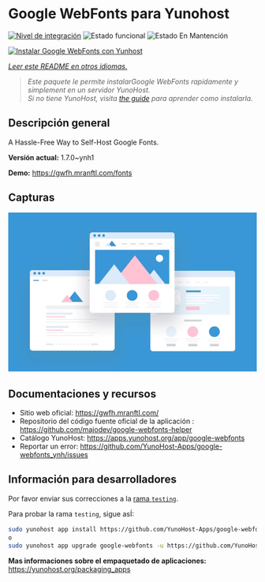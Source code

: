 <!--
Este archivo README esta generado automaticamente<https://github.com/YunoHost/apps/tree/master/tools/readme_generator>
No se debe editar a mano.
-->

# Google WebFonts para Yunohost

[![Nivel de integración](https://apps.yunohost.org/badge/integration/google-webfonts)](https://ci-apps.yunohost.org/ci/apps/google-webfonts/)
![Estado funcional](https://apps.yunohost.org/badge/state/google-webfonts)
![Estado En Mantención](https://apps.yunohost.org/badge/maintained/google-webfonts)

[![Instalar Google WebFonts con Yunhost](https://install-app.yunohost.org/install-with-yunohost.svg)](https://install-app.yunohost.org/?app=google-webfonts)

*[Leer este README en otros idiomas.](./ALL_README.md)*

> *Este paquete le permite instalarGoogle WebFonts rapidamente y simplement en un servidor YunoHost.*  
> *Si no tiene YunoHost, visita [the guide](https://yunohost.org/install) para aprender como instalarla.*

## Descripción general

A Hassle-Free Way to Self-Host Google Fonts.

**Versión actual:** 1.7.0~ynh1

**Demo:** <https://gwfh.mranftl.com/fonts>

## Capturas

![Captura de Google WebFonts](./doc/screenshots/example.jpg)

## Documentaciones y recursos

- Sitio web oficial: <https://gwfh.mranftl.com/>
- Repositorio del código fuente oficial de la aplicación : <https://github.com/majodev/google-webfonts-helper>
- Catálogo YunoHost: <https://apps.yunohost.org/app/google-webfonts>
- Reportar un error: <https://github.com/YunoHost-Apps/google-webfonts_ynh/issues>

## Información para desarrolladores

Por favor enviar sus correcciones a la [rama `testing`](https://github.com/YunoHost-Apps/google-webfonts_ynh/tree/testing).

Para probar la rama `testing`, sigue asÍ:

```bash
sudo yunohost app install https://github.com/YunoHost-Apps/google-webfonts_ynh/tree/testing --debug
o
sudo yunohost app upgrade google-webfonts -u https://github.com/YunoHost-Apps/google-webfonts_ynh/tree/testing --debug
```

**Mas informaciones sobre el empaquetado de aplicaciones:** <https://yunohost.org/packaging_apps>
